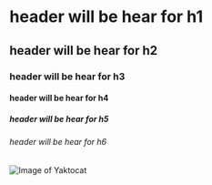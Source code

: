 # header will be hear for h1
## header will be hear for h2
### header will be hear for h3
#### header will be hear for h4
##### header will be hear for h5
###### header will be hear for h6


![Image of Yaktocat](https://octodex.github.com/images/yaktocat.png)
